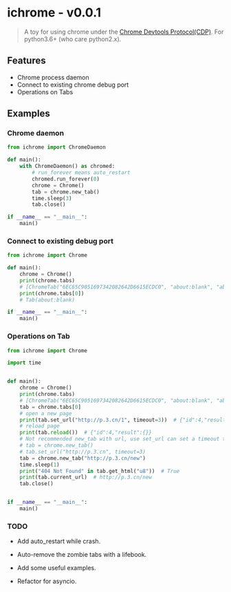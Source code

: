 # ichrome - v0.0.1

> A toy for using chrome under the [Chrome Devtools Protocol(CDP)](https://chromedevtools.github.io/devtools-protocol/). For python3.6+ (who care python2.x).



## Features

- Chrome process daemon
- Connect to existing chrome debug port
- Operations on Tabs

## Examples

### Chrome daemon

```python
from ichrome import ChromeDaemon

def main():
    with ChromeDaemon() as chromed:
        # run_forever means auto_restart
        chromed.run_forever(0)
        chrome = Chrome()
        tab = chrome.new_tab()
        time.sleep(3)
        tab.close()

if __name__ == "__main__":
    main()
```

### Connect to existing debug port

```python
from ichrome import Chrome

def main():
    chrome = Chrome()
    print(chrome.tabs)
    # [ChromeTab("6EC65C9051697342082642D6615ECDC0", "about:blank", "about:blank", port: 9222)]
    print(chrome.tabs[0])
    # Tab(about:blank)

if __name__ == "__main__":
    main()
```

### Operations on Tab

```python
from ichrome import Chrome

import time


def main():
    chrome = Chrome()
    print(chrome.tabs)
    # [ChromeTab("6EC65C9051697342082642D6615ECDC0", "about:blank", "about:blank", port: 9222)]
    tab = chrome.tabs[0]
    # open a new page
    print(tab.set_url("http://p.3.cn/1", timeout=3))  # {"id":4,"result":{}}
    # reload page
    print(tab.reload())  # {"id":4,"result":{}}
    # Not recommended new_tab with url, use set_url can set a timeout to stop loading
    # tab = chrome.new_tab()
    # tab.set_url("http://p.3.cn", timeout=3)
    tab = chrome.new_tab("http://p.3.cn/new")
    time.sleep(1)
    print("404 Not Found" in tab.get_html("u8"))  # True
    print(tab.current_url)  # http://p.3.cn/new
    tab.close()


if __name__ == "__main__":
    main()

```


### TODO

- Add auto_restart while crash.

- Auto-remove the zombie tabs with a lifebook.

- Add some useful examples.

- Refactor for asyncio.
